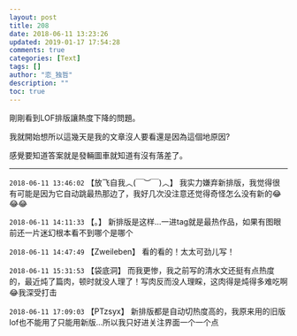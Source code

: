 ```yaml
---
layout: post
title: 208
date: 2018-06-11 13:23:26
updated: 2019-01-17 17:54:28
comments: true
categories: [Text]
tags: []
author: "恋_独哲"
description: ""
toc: true
---
```


<p>剛剛看到LOF排版讓熱度下降的問題。</p> 
<p>我就開始想所以這幾天是我的文章沒人要看還是因為這個地原因?</p> 
<p>感覺要知道答案就是發輛圖車就知道有沒有落差了。</p>

---

`2018-06-11 13:46:02` 【放飞自我︿(￣︶￣)︿】 我实力嫌弃新排版，我觉得很有可能是因为它自动跳最热那边了，我好几次没注意还觉得奇怪怎么没有新的😂😂😂

`2018-06-11 14:11:33` 【。】 新排版是这样…一进tag就是最热作品，如果有图眼前还一片迷幻根本看不到哪个是哪个

`2018-06-11 14:47:49` 【Zweileben】 看的看的！太太可劲儿写！

`2018-06-11 15:31:53` 【袋底洞】 而我更惨，我之前写的清水文还挺有点热度的，最近炖了篇肉，顿时就没人理了！写肉反而没人理睬，这肉得是炖得多难吃啊😂我深受打击

`2018-06-11 17:09:03` 【PTzsyx】 新排版都是自动切热度高的，我原来用的旧版lof也不能用了只能用新版...所以我只好进关注界面一个一个点
